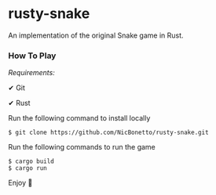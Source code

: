 # rusty-snake
An implementation of the original Snake game in Rust.


### How To Play
*Requirements:* 

  &#x2714; Git
  
  &#x2714; Rust
  
Run the following command to install locally
```
$ git clone https://github.com/NicBonetto/rusty-snake.git
```

Run the following commands to run the game
```
$ cargo build
$ cargo run
```

Enjoy &#128013;	
